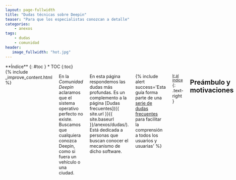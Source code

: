```yaml
---
layout: page-fullwidth
title: "Dudas técnicas sobre Deepin"
teaser: "Para que los especialistas conozcan a detalle"
categories:
    - anexos
tags:
    - dudas
    - comunidad
header:
   image_fullwidth: "hot.jpg"
---
```

<div class="row">
<div class="medium-4 medium-push-8 columns" markdown="1">
<div class="panel radius" markdown="1">
**Índice**
{: #toc }
*  TOC
{:toc}
</div>
</div><!-- /.medium-4.columns -->

<div class="medium-8 medium-pull-4 columns" markdown="1">
{% include _improve_content.html %}

En la *Comunidad Deepin* aclaramos que el sistema operativo  perfecto no existe. Buscamos que cualquiera conozca Deepin, como si fuera un vehículo o una ciudad.

En esta página respondemos las dudas más profundas. Es un complemento a la página [Dudas frecuentes]({{ site.url }}{{ site.baseurl }}/anexos/dudas/). Está dedicada a personas que buscan conocer el mecanismo de dicho software.

{% include alert success='Esta guía forma parte de una <a href="/dudas">serie de dudas frecuentes</a> para facilitar la comprensión a todos los usuarios y usuarias' %}

<small markdown="1">[Ir al índice](#toc)</small>
{: .text-right }

## Preámbulo y motivaciones
Queremos explicarte cómo funciona Deepin con las tres primeras preguntas indispensables y una cuarta explicando el motivo.
### ¿Qué es GNU? ¿En qué lenguaje está escrito?
GNU es el primer paso y el pilar para el desarrollo del sistema operativo. Desarrollado Richard M. Stallman en 1983 busca adoptar tecnologías informáticas (hasta entonces dominaba Unix) y hacerlo accesible para los desarrolladores sin restricciones.

Sin embargo, debido a que GNU necesitaba un núcleo para que comunique entre el software libre. En 1991 nació Linux por Linus Torvalds y un año después se formó GNU/Linux.

Como dato adicional, GNU usa un [intérprete de código fuente a binario](https://www.gnu.org/software/libc/libc.html), por lo que está escrita en C inicialmente.

Fuente: [FSF](https://www.gnu.org/gnu/gnu-linux-faq.es.html#why)

<small markdown="1">[Ir al índice](#toc)</small>
{: .text-right }

### ¿Qué es Linux?
Es el núcleo del sistema operativo y el más usado. Es el propio Linus Torvalds quien desarrolló y contiene información elemental como controladores de vídeo, de disco duro y muchas más.

Hasta octubre de 2017, entre las versiones 4.8 y 4.13, el primero LTS, hubo 83 000 cambios admitidos de 4300 desarrolladores de 519 corporaciones. Esa 4.13 tiene más de 24.7 millones líneas de código escritas en más de 60 000 archivos.

<div class="flex-video">
        <iframe width="1280" height="720" src="//www.youtube.com/embed/UUJ0dFpj1-M" frameborder="0" allowfullscreen></iframe>
</div>
<div class="flex-video">
        <iframe width="1280" height="720" src="//www.youtube.com/embed/o8NPllzkFhE" frameborder="0" allowfullscreen></iframe>
</div>

Fuente: [Fossbytes](https://fossbytes.com/linux-kernel-development-contributer/)

<small markdown="1">[Ir al índice](#toc)</small>
{: .text-right }

### ¿Qué es Debian?
[Debian GNU/Linux](https://es.wikipedia.org/wiki/Debian_GNU/Linux) es uno de los proyectos más vetaranos desde 1993. Es la que llamaremos "distribución", porque se encarga de distribuir, organizar y ejecutar una serie de herramientas de software, llamados "paquetes".

<div class="flex-video">
        <iframe width="1280" height="720" src="//www.youtube.com/embed/IS9WE6V-1lc" frameborder="0" allowfullscreen></iframe>
</div>

<small markdown="1">[Ir al índice](#toc)</small>
{: .text-right }

### ¿Por qué Deepin depende parcialmente de Debian?
Para que no te compliques demasiado, Deepin es la distribución hija de Debian. Y Debian es una de las distribuciones más vetaranas.

Hasta las versión 2014 estuvo basado en Ubuntu, también basada en Debian y una de las más conocidas en los años 2000. En la versión 15.x se cambió a Debian para ganar estabilidad (
[Muy Linux](http://www.muylinux.com/2015/12/31/deepin-15/)).

Si tienes dificultades con la base Debian, puedes usar a sus tios. La versión Manjaro Deepin está basada en Arch y emplea otras tecnologías a profundidad. [Revisa la página Instalación]({{ site.url }}{{ site.baseurl }}/instalacion/). Recuerda que no está siendo desarrollado oficialmente, sino por la comunidad.

<small markdown="1">[Ir al índice](#toc)</small>
{: .text-right }

## Deepin a fondo
### ¿Cómo administra los recursos y componentes del sistema Deepin? {#paquetes}
Deepin usa paquetes de Debian (extensiones "deb"). La mayoría de paquetes contienen código que se ramifica con paquetes más simples (es como un árbol de paquetes). Por ejemplo, el paquete principal es linux, y sus consecuentes están relacionados a los gráficos (Mesa), la libería gráfica (Qt), códecs, entre otros.

Deepin consigue los paquetes de la rama no estable de Debian (sid). Sin embargo, actualizar paquetes a una versión más reciente genera el "conflicto de dependencias", sobretodo en aplicaciones recientes o correcciones. Para evitar esos malestares, gran parte de las tecnologías dependen de Flatpak (desde 15.5) y las no diseñadas para Flatpak seguirán con el modelo tradicional (por ejemplo, la parte crítica de Debian).

### ¿Deepin vela por tu seguridad? ¿Cómo podemos saberlo?
Los desarrolladores publican parches [en su blog](https://www.deepin.org/en/security-update/). Además, el proyecto Debian [tiene una página web](https://www.debian.org/security/) para estar al tanto con los paquetes antes de ser distribuidos. En el caso Linux, el núcleo del sistema [está siendo auditado frecuentemente](https://lamiradadelreplicante.com/2017/09/01/agencia-alemana-de-ciberseguridad-el-generador-de-numeros-aleatorios-de-linux-es-seguro/).

En resumen, los componentes recibirán **actualizaciones críticas**.

<small markdown="1">[Ir al índice](#toc)</small>
{: .text-right }

### ¿Cómo funciona el entorno gráfico? ¿Qué componentes?
Deepin tiene su entorno gráfico llamado [Deepin Evolment Desktop]({{ site.url }}{{ site.baseurl }}/tecnico/api/). Es bastante simple que tienes a [Deepin Store]({{ site.url }}{{ site.baseurl }}/manual/instalar-apps/) para instalar aplicaciones a unos clics.

Otras tecnologías están relacionadas a la libería Qt, al entorno de escritorio (cuyo prefijo es dde) o los gráficos al monitor (X.org). Recuerda que son componentes muy importantes. Si te avisa que se desinstalará esos paquetes, ¡no lo hagas! Eso sucedió una cantidad pequeñísima de veces.

Fuente: [Manual de Debian](https://www.debian.org/doc/manuals/aptitude/ch02s03s02.es.html)

<small markdown="1">[Ir al índice](#toc)</small>
{: .text-right }

### ¿Deepin usa el núcleo de Linux?
Sí. El núcleo está basado en una versión a largo plazo (LTS) y modificado por los desarrolladores. Revisa el [código fuente]({{ site.url }}{{ site.baseurl }}/source) y las actividades que [puedes colaborar]({{ site.url }}{{ site.baseurl }}/actividades/kernel/).

Si tienes problemas con el núcleo, visita [la página para cambiar el núcleo de Linux]({{ site.url }}{{ site.baseurl }}/tips/kernel/).
<img class="t60" src="{{ site.urlimg }}Esquema de un sistema GNU_Linux" alt="Esquema de Linux">

Fuente: [Slideplayer](http://slideplayer.es/slide/106215/)

<small markdown="1">[Ir al índice](#toc)</small>
{: .text-right }

### ¿Qué servicios del sistema (alias, "demonios" o "residentes") usa Deepin?
Un "demonio" es una traducción de "Daemon" y, a la vez, las siglas de Disk And Execution MONitor. Los demonios también tienen paquetes de Debian para actualizarse.

Deepin tiene un programa llamado [systemd](https://en.wikipedia.org/wiki/Systemd) (demonio del sistema). Este componente, que es un conjunto de servicios, permite comprobar los dispositivos activados durante su encendido. Así, indica que está funcionando y avisa si encuentra algún error. Puedes configurarlo [con chkservice]({{ site.url }}/tips/cambiar-servicios-systemd/).

<img class="t60" src="{{ site.urlimg }}header_homepage_13.jpg" alt="Paisaje">

Para crear servicios de systemd consulta [este artículo](https://www.redeszone.net/2017/09/02/crear-servicios-daemon-ubuntu-systemd/). Para otros demonios menores de la distro madre, visita [Demonios de Debian](https://wiki.debian.org/es/Daemon#Demonios_de_Debian).

<small markdown="1">[Ir al índice](#toc)</small>
{: .text-right }

## Aplicaciones
### ¿Cómo gestiona las aplicaciones? ¿Qué recomendamos?
Viendo tu mismo. La forma más sencilla es desde el [lanzador]({{ site.url }}{{ site.baseurl }}/manual/launcher/). Los más experimentados lo hacen desde [Synaptic]({{ site.url }}{{ site.baseurl }}/apps/synaptic/)

Empaquetar a Flatpak permite a los desarrolladores tener las últimas mejoras de sus aplicaciones sin problemas. Sus componentes se actualizan de forma silenciosa y no interfieren con los componentes del sistema. Flatpak es desarrollado por la comunidad.

Por su puesto, las aplicaciones originales están integradas bajo Flatpak por defecto. Disponibles desde la versión 15.5 del sistema operativo. Si quieres conocer este método de instalación visita [flatpak.org](http://flatpak.org/apps.html) o nuestra [página técnica]({{ site.url }}{{ site.baseurl }}/tecnico/flatpak/).

<small markdown="1">[Ir al índice](#toc)</small>
{: .text-right }

### ¿Puedo ejecutar aplicaciones que no sean Flatpak?
Sí. Por ejemplo a Snap, por Cannonical, enfocada en Ubuntu. Está opción es compatible con Deepin para evitar el problema de Dependencias. Otras formas lo puedes consultar en [nuestro manual]({{ site.url }}{{ site.baseurl }}/manual/instalar-apps/).

### ¿Puedo ejecutar aplicaciones pesadas?
Si usas aplicaciones pesadas exclusivas de Microsoft Windows a Deepin, visita [Dudas sobre aplicaciones]({{ site.url }}{{ site.baseurl }}/anexos/dudas-aplicaciones/)

<small markdown="1">[Ir al índice](#toc)</small>
{: .text-right }

### ¿Puedo conseguir una aplicación para que funcione el dispositivo?
Sí. Echa un vistazo [al anexo]({{ site.url }}{{ site.baseurl }}/anexos/dudas-drivers/). Por defecto el núcleo Linux posee controladores para que funcionen los dispositivos (impresoras, tarjetas de vídeo, etcétera).

<small markdown="1">[Ir al índice](#toc)</small>
{: .text-right }

## Miscelánea
### ¿Deepin tiene modo live?
Sí. Este modo te resultará útil para reparar la partición o probar el sistema antes de instalar. En la versión 15.4 está disponible en la opción "failsafe".

Fuente: [Gamblisfx](https://web.archive.org/web/20170606022618/http://gamblisfx.com/how-to-create-deepin-15-4-live-usb-from-linux/)

<small markdown="1">[Ir al índice](#toc)</small>
{: .text-right }

### ¿Puedo cifrar la carpeta Mis documentos?
Sí. Echa un vistazo [al tip]({{ site.url }}{{ site.baseurl }}/tips/cifrar-docs/). Por el momento, en Deepin 15.4 no tienes la opción de cifrar desde el centro de control.

<small markdown="1">[Ir al índice](#toc)</small>
{: .text-right }

### ¿Cómo ahorrar y diagnosticar el consumo de energía?
Sí. Echa un vistazo [al tip]({{ site.url }}{{ site.baseurl }}/tips/ahorro-energia/). El centro de control tiene algunas opciones, por curiosidad.

<small markdown="1">[Ir al índice](#toc)</small>
{: .text-right }

### ¿Qué contenido adicional sobre Linux me recomiendas?
Si quieres estar más al tanto sobre Deepin, [al directorio extra]({{ site.url }}{{ site.baseurl }}/anexos/directorio-extra/). Hay personas como tú que también están usando GNU/Linux de forma normal.

<small markdown="1">[Ir al índice](#toc)</small>
{: .text-right }

## Seguimos creciendo
Si aún no encuentras tu pregunta, usa el [Buscador]({{ site.url }}{{ site.baseurl }}/search/).

No olvides que estamos en [en Github](https://github.com/comunidad-deepin/comunidad-deepin.github.io).

{% include _improve_content.html %}

</div><!-- /.medium-8.columns -->
</div><!-- /.row -->
